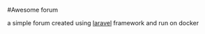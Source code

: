 #Awesome forum

a simple forum created using 
<a href="http://laravel.com">laravel</a> framework and run on docker
